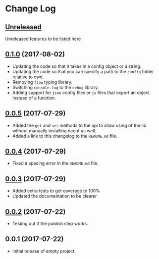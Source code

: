 # Change Log

## [Unreleased](https://github.com/KrimzenNinja/krimzen-ninja-config/compare/v0.0.2...HEAD)

Unreleased features to be listed here

## [0.1.0](https://github.com/KrimzenNinja/krimzen-ninja-config/compare/v0.0.5...v0.1.0) (2017-08-02)
* Updating the code so that it takes in a config object or a string.
* Updating the code so that you can specify a path to the `config` folder relative to cwd.
* Removing `flow` typing library.
* Switching `console.log` to the `debug` library.
* Adding support for `json` config files or `js` files that export an object instead of a function.

## [0.0.5](https://github.com/KrimzenNinja/krimzen-ninja-config/compare/v0.0.4...v0.0.5) (2017-07-29)
* Added the `get` and `set` methods to the api to allow using of the lib without manually installing nconf as well.
* Added a link to this changelog to the `README.md` file.

## [0.0.4](https://github.com/KrimzenNinja/krimzen-ninja-config/compare/v0.0.3...v0.0.4) (2017-07-29)
* Fixed a spacing error in the `README.md` file.

## [0.0.3](https://github.com/KrimzenNinja/krimzen-ninja-config/compare/v0.0.2...v0.0.3) (2017-07-29)

* Added extra tests to get coverage to 100%
* Updated the documentation to be clearer


## [0.0.2](https://github.com/KrimzenNinja/krimzen-ninja-config/compare/v0.0.1...v0.0.2) (2017-07-22)

* Testing out if the publish step works.

## 0.0.1 (2017-07-22)

* initial release of empty project.
